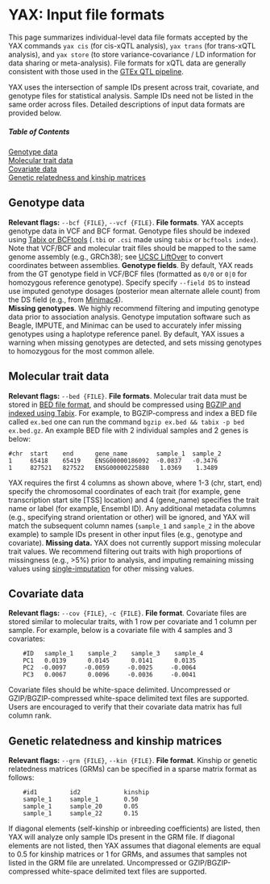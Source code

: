 # YAX: Input file formats
This page summarizes individual-level data file formats accepted by the YAX commands `yax cis` (for cis-xQTL analysis), `yax trans` (for trans-xQTL analysis), and `yax store` (to store variance-covariance / LD information for data sharing or meta-analysis). File formats for xQTL data are generally consistent with those used in the [GTEx QTL pipeline](https://github.com/broadinstitute/gtex-pipeline/tree/master/qtl).  

YAX uses the intersection of sample IDs present across trait, covariate, and genotype files for statistical analysis.  Sample IDs need not be listed in the same order across files. Detailed descriptions of input data formats are provided below. 

##### Table of Contents  
[Genotype data](##genotype-data)  
[Molecular trait data](##molecular-trait-data)  
[Covariate data](##covariate-data)  
[Genetic relatedness and kinship matrices](##genetic-relatedness-and-kinship-matrices)  

## Genotype data
**Relevant flags:** `--bcf {FILE}`, `--vcf {FILE}`.
**File formats**. YAX accepts genotype data in VCF and BCF format.  Genotype files should be indexed using [Tabix or BCFtools](http://samtools.github.io/bcftools/) (`.tbi` or `.csi` made using `tabix` or `bcftools index`).  Note that VCF/BCF and molecular trait files should be mapped to the same genome assembly (e.g., GRCh38); see [UCSC LiftOver](http://hgdownload.cse.ucsc.edu/downloads.html) to convert coordinates between assemblies. 
**Genotype fields**.  By default, YAX  reads from the GT genotype field in VCF/BCF files (formatted as `0/0` or `0|0` for homozygous reference genotype).  Specify specify `--field DS` to instead use imputed genotype dosages (posterior mean alternate allele count) from the DS field (e.g., from [Minimac4](https://genome.sph.umich.edu/wiki/Minimac4)).  
**Missing genotypes**.  We highly recommend filtering and imputing genotype data prior to association analysis.   Genotype imputation software such as Beagle, IMPUTE, and Minimac can be used to accurately infer missing genotypes using a haplotype reference panel.  By default, YAX issues a warning when missing genotypes are detected, and sets missing genotypes to homozygous for the most common allele.   
## Molecular trait data
**Relevant flags:** `--bed {FILE}`. 
**File formats**. Molecular trait data must be stored in [BED file format](https://genome.ucsc.edu/FAQ/FAQformat.html#format1), and should be compressed using [BGZIP and indexed using Tabix](http://www.htslib.org/doc/tabix.html). For example, to BGZIP-compress and index a BED file called `ex.bed` one can run the command `bgzip ex.bed && tabix -p bed ex.bed.gz`. 
An example BED file with 2 individual samples and 2 genes is below:
```
#chr  start    end      gene_name        sample_1  sample_2
1     65418    65419    ENSG00000186092  -0.0837   -0.3476
1     827521   827522   ENSG00000225880   1.0369    1.3489
```
YAX requires the first 4 columns as shown above, where 1-3 (chr, start, end) specify the chromosomal  coordinates of each trait (for example, gene transcription start site [TSS] location) and 4 (gene_name) specifies the trait name or label (for example, Ensembl ID).   Any additional metadata columns (e.g., specifying strand orientation or other) will be ignored, and YAX will match the subsequent column names (`sample_1` and `sample_2` in the above example) to sample IDs present in other input files (e.g., genotype and covariate). 
**Missing data.** YAX does not currently support missing molecular trait values. We recommend filtering out traits with high proportions of missingness (e.g., >5%) prior to analysis, and imputing remaining missing values using [single-imputation](https://en.wikipedia.org/wiki/Imputation_%28statistics%29#Single_imputation) for other missing values.    
## Covariate data
**Relevant flags:** `--cov {FILE}`, `-c {FILE}`. 
**File format**. Covariate files are stored similar to molecular traits, with 1 row per covariate and 1 column per sample. For example, below is a covariate file with 4 samples and 3 covariates:
```
    #ID   sample_1    sample_2    sample_3    sample_4
    PC1   0.0139      0.0145      0.0141      0.0135
    PC2  -0.0097     -0.0059     -0.0025     -0.0064
    PC3   0.0067      0.0096     -0.0036     -0.0041
```
Covariate files should be white-space delimited.  Uncompressed or GZIP/BGZIP-compressed white-space delimited text files are supported.  Users are encouraged to verify that their covariate data matrix has full column rank.   
## Genetic relatedness and kinship matrices
**Relevant flags:** `--grm {FILE}`, `--kin {FILE}`. 
**File format**. Kinship or genetic relatedness matrices (GRMs) can be specified in a sparse matrix format as follows:
```
    #id1         id2            kinship
    sample_1     sample_1       0.50
    sample_1     sample_20      0.05
    sample_1     sample_22      0.15
```
If diagonal elements (self-kinship or inbreeding coefficients) are listed, then YAX will analyze only sample IDs present in the GRM file.  If diagonal elements are not listed, then YAX assumes that diagonal elements are equal to 0.5 for kinship matrices or 1 for GRMs, and assumes that samples not listed in the GRM file are unrelated.  Uncompressed or GZIP/BGZIP-compressed white-space delimited text files are supported.

